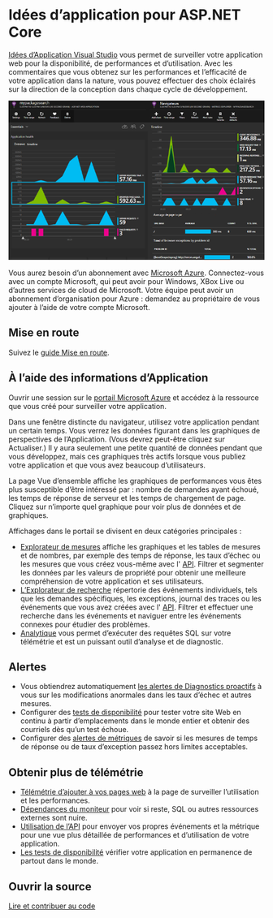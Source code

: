 <properties 
    pageTitle="Idées d’application pour ASP.NET Core" 
    description="Surveiller des applications web pour la disponibilité, de performances et d’utilisation." 
    services="application-insights" 
    documentationCenter=".net"
    authors="alancameronwills" 
    manager="douge"/>

<tags 
    ms.service="application-insights" 
    ms.workload="tbd" 
    ms.tgt_pltfrm="ibiza" 
    ms.devlang="na" 
    ms.topic="article" 
    ms.date="08/30/2016" 
    ms.author="awills"/>

# <a name="application-insights-for-aspnet-core"></a>Idées d’application pour ASP.NET Core

[Idées d’Application Visual Studio](app-insights-overview.md) vous permet de surveiller votre application web pour la disponibilité, de performances et d’utilisation. Avec les commentaires que vous obtenez sur les performances et l’efficacité de votre application dans la nature, vous pouvez effectuer des choix éclairés sur la direction de la conception dans chaque cycle de développement.

![Exemple](./media/app-insights-asp-net-core/sample.png)

Vous aurez besoin d’un abonnement avec [Microsoft Azure](http://azure.com). Connectez-vous avec un compte Microsoft, qui peut avoir pour Windows, XBox Live ou d’autres services de cloud de Microsoft. Votre équipe peut avoir un abonnement d’organisation pour Azure : demandez au propriétaire de vous ajouter à l’aide de votre compte Microsoft.


## <a name="getting-started"></a>Mise en route

Suivez le [guide Mise en route](https://github.com/Microsoft/ApplicationInsights-aspnetcore/wiki/Getting-Started).

## <a name="using-application-insights"></a>À l’aide des informations d’Application

Ouvrir une session sur le [portail Microsoft Azure](https://portal.azure.com) et accédez à la ressource que vous créé pour surveiller votre application.

Dans une fenêtre distincte du navigateur, utilisez votre application pendant un certain temps. Vous verrez les données figurant dans les graphiques de perspectives de l’Application. (Vous devrez peut-être cliquez sur Actualiser.) Il y aura seulement une petite quantité de données pendant que vous développez, mais ces graphiques très actifs lorsque vous publiez votre application et que vous avez beaucoup d’utilisateurs. 

La page Vue d’ensemble affiche les graphiques de performances vous êtes plus susceptible d’être intéressé par : nombre de demandes ayant échoué, les temps de réponse de serveur et les temps de chargement de page. Cliquez sur n’importe quel graphique pour voir plus de données et de graphiques.

Affichages dans le portail se divisent en deux catégories principales :

* [Explorateur de mesures](app-insights-metrics-explorer.md) affiche les graphiques et les tables de mesures et de nombres, par exemple des temps de réponse, les taux d’échec ou les mesures que vous créez vous-même avec l' [API](app-insights-api-custom-events-metrics.md). Filtrer et segmenter les données par les valeurs de propriété pour obtenir une meilleure compréhension de votre application et ses utilisateurs.
* [L’Explorateur de recherche](app-insights-diagnostic-search.md) répertorie des événements individuels, tels que les demandes spécifiques, les exceptions, journal des traces ou les événements que vous avez créées avec l' [API](app-insights-api-custom-events-metrics.md). Filtrer et effectuer une recherche dans les événements et naviguer entre les événements connexes pour étudier des problèmes.
* [Analytique](app-insights-analytics.md) vous permet d’exécuter des requêtes SQL sur votre télémétrie et est un puissant outil d’analyse et de diagnostic.

## <a name="alerts"></a>Alertes

* Vous obtiendrez automatiquement [les alertes de Diagnostics proactifs](app-insights-proactive-diagnostics.md) à vous sur les modifications anormales dans les taux d’échec et autres mesures.
* Configurer des [tests de disponibilité](app-insights-monitor-web-app-availability.md) pour tester votre site Web en continu à partir d’emplacements dans le monde entier et obtenir des courriels dès qu’un test échoue.
* Configurer des [alertes de métriques](app-insights-monitor-web-app-availability.md) de savoir si les mesures de temps de réponse ou de taux d’exception passez hors limites acceptables.

## <a name="get-more-telemetry"></a>Obtenir plus de télémétrie

* [Télémétrie d’ajouter à vos pages web](app-insights-javascript.md) à la page de surveiller l’utilisation et les performances.
* [Dépendances du moniteur](app-insights-dependencies.md) pour voir si reste, SQL ou autres ressources externes sont nuire.
* [Utilisation de l’API](app-insights-api-custom-events-metrics.md) pour envoyer vos propres événements et la métrique pour une vue plus détaillée de performances et d’utilisation de votre application.
* [Les tests de disponibilité](app-insights-monitor-web-app-availability.md) vérifier votre application en permanence de partout dans le monde. 


## <a name="open-source"></a>Ouvrir la source

[Lire et contribuer au code](https://github.com/Microsoft/ApplicationInsights-aspnetcore#recent-updates)


